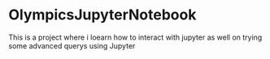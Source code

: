 # OlympicsJupyterNotebook

This is a project where i loearn how to interact with jupyter as well on trying some advanced querys using Jupyter
